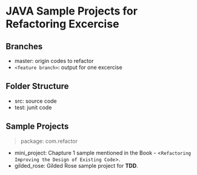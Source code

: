 # JAVA Sample Projects for Refactoring Excercise

## Branches

- master: origin codes to refactor
- ```<feature branch>```: output for one excercise

## Folder Structure

- src: source code
- test: junit code

## Sample Projects

> package: com.refactor

- mini_project: Chapture 1 sample mentioned in the Book - <```Refactoring Improving the Design of Existing Code```>.
- gilded_rose: Gilded Rose sample project for **TDD**.

